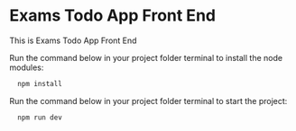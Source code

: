 
# Exams Todo App Front End

This is Exams Todo App Front End

Run the command below in your project folder terminal to install the node modules:
```bash
  npm install
```

Run the command below in your project folder terminal to start the project:
```bash
  npm run dev
```

